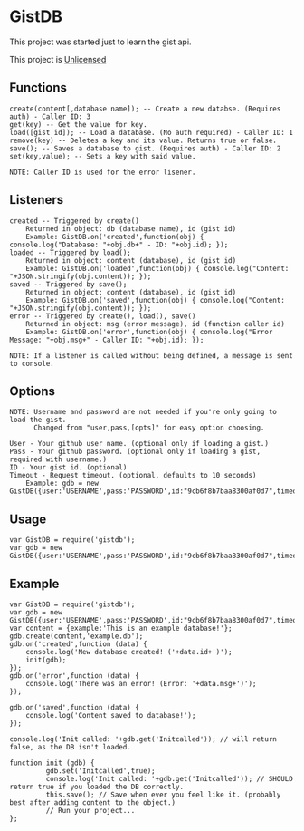 GistDB
======

This project was started just to learn the gist api.

This project is [Unlicensed](http://unlicense.org/ "Title")

Functions
------
    create(content[,database name]); -- Create a new databse. (Requires auth) - Caller ID: 3
    get(key) -- Get the value for key.
    load([gist id]); -- Load a database. (No auth required) - Caller ID: 1
    remove(key) -- Deletes a key and its value. Returns true or false.
    save(); -- Saves a database to gist. (Requires auth) - Caller ID: 2
    set(key,value); -- Sets a key with said value.
 
    NOTE: Caller ID is used for the error lisener.

Listeners
------
    created -- Triggered by create()
        Returned in object: db (database name), id (gist id)
        Example: GistDB.on('created',function(obj) { console.log("Database: "+obj.db+" - ID: "+obj.id); });
    loaded -- Triggered by load();
        Returned in object: content (database), id (gist id)
        Example: GistDB.on('loaded',function(obj) { console.log("Content: "+JSON.stringify(obj.content)); });
    saved -- Triggered by save();
        Returned in object: content (database), id (gist id)
        Example: GistDB.on('saved',function(obj) { console.log("Content: "+JSON.stringify(obj.content)); });
    error -- Triggered by create(), load(), save()
        Returned in object: msg (error message), id (function caller id)
        Example: GistDB.on('error',function(obj) { console.log("Error Message: "+obj.msg+" - Caller ID: "+obj.id); });

    NOTE: If a listener is called without being defined, a message is sent to console.

Options
------
    NOTE: Username and password are not needed if you're only going to load the gist.
          Changed from "user,pass,[opts]" for easy option choosing.

    User - Your github user name. (optional only if loading a gist.)
    Pass - Your github password. (optional only if loading a gist, required with username.)
    ID - Your gist id. (optional)
    Timeout - Request timeout. (optional, defaults to 10 seconds)
        Example: gdb = new GistDB({user:'USERNAME',pass:'PASSWORD',id:"9cb6f8b7baa8300af0d7",timeout:1000});

Usage
-------
    var GistDB = require('gistdb');
    var gdb = new GistDB({user:'USERNAME',pass:'PASSWORD',id:"9cb6f8b7baa8300af0d7",timeout:1000});

Example
-------
    var GistDB = require('gistdb');
    var gdb = new GistDB({user:'USERNAME',pass:'PASSWORD',id:"9cb6f8b7baa8300af0d7",timeout:1000});
    var content = {example:'This is an example database!'};
    gdb.create(content,'example.db');
    gdb.on('created',function (data) {
        console.log('New database created! ('+data.id+')');
        init(gdb);
    });
    gdb.on('error',function (data) {
        console.log('There was an error! (Error: '+data.msg+')');
    });
    
    gdb.on('saved',function (data) {
        console.log('Content saved to database!');
    });
    
    console.log('Init called: '+gdb.get('Initcalled')); // will return false, as the DB isn't loaded.
    
    function init (gdb) {
             gdb.set('Initcalled',true);
             console.log('Init called: '+gdb.get('Initcalled')); // SHOULD return true if you loaded the DB correctly.
             this.save(); // Save when ever you feel like it. (probably best after adding content to the object.)
             // Run your project...
    };
